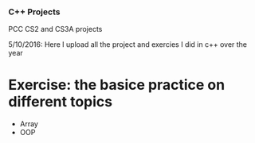 ### C++ Projects

PCC CS2 and CS3A projects 

5/10/2016: Here I upload all the project and exercies I did in c++ over the year

# Exercise: the basice practice on different topics
  * Array
  * OOP
  
